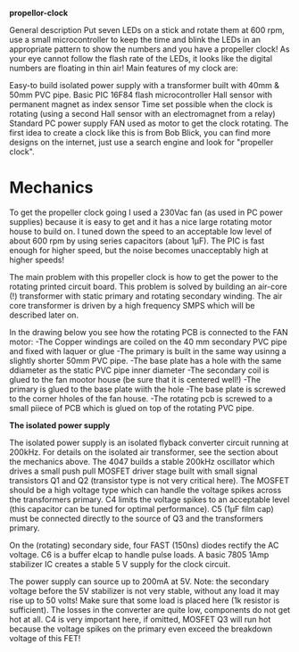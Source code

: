 **propellor-clock**

General description
Put seven LEDs on a stick and rotate them at 600 rpm, use a small microcontroller to keep the time and blink the LEDs in an appropriate pattern to show the numbers and you have a propeller clock! As your eye cannot follow the flash rate of the LEDs, it looks like the digital numbers are floating in thin air! Main features of my clock are:

Easy-to build isolated power supply with a transformer built with 40mm & 50mm PVC pipe. Basic PIC 16F84 flash microcontroller Hall sensor with permanent magnet as index sensor Time set possible when the clock is rotating (using a second Hall sensor with an electromagnet from a relay) Standard PC power supply FAN used as motor to get the clock rotating. The first idea to create a clock like this is from Bob Blick, you can find more designs on the internet, just use a search engine and look for "propeller clock".

# **Mechanics**

To get the propeller clock going I used a 230Vac fan (as used in PC power supplies) because it is easy to get and it has a nice large rotating motor house to build on. I tuned down the speed to an acceptable low level of about 600 rpm by using series capacitors (about 1µF). The PIC is fast enough for higher speed, but the noise becomes unacceptably high at higher speeds!

The main problem with this propeller clock is how to get the power to the rotating printed circuit board. This problem is solved by building an air-core (!) transformer with static primary and rotating secondary winding. The air core transformer is driven by a high frequency SMPS which will be described later on.

In the drawing below you see how the rotating PCB is connected to the FAN motor: -The Copper windings are coiled on the 40 mm secondary PVC pipe and fixed with laquer or glue -The primary is built in the same way usinng a slightly shorter 50mm PVC pipe. -The base plate has a hole with the same ddiameter as the static PVC pipe inner diameter -The secondary coil is glued to the fan mootor house (be sure that it is centered well!) -The primary is glued to the base plate wiith the hole -The base plate is screwed to the corner hholes of the fan house. -The rotating pcb is screwed to a small piiece of PCB which is glued on top of the rotating PVC pipe.

**The isolated power supply**

The isolated power supply is an isolated flyback converter circuit running at 200kHz. For details on the isolated air transformer, see the section about the mechanics above. The 4047 builds a stable 200kHz oscillator which drives a small push pull MOSFET driver stage built with small signal transistors Q1 and Q2 (transistor type is not very critical here). The MOSFET should be a high voltage type which can handle the voltage spikes across the transformers primary. C4 limits the voltage spikes to an acceptable level (this capacitor can be tuned for optimal performance). C5 (1µF film cap) must be connected directly to the source of Q3 and the transformers primary.

On the (rotating) secondary side, four FAST (150ns) diodes rectify the AC voltage. C6 is a buffer elcap to handle pulse loads. A basic 7805 1Amp stabilizer IC creates a stable 5 V supply for the clock circuit.

The power supply can source up to 200mA at 5V. Note: the secondary voltage before the 5V stabilizer is not very stable, without any load it may rise up to 50 volts! Make sure that some load is placed here (1k resistor is sufficient). The losses in the converter are quite low, components do not get hot at all. C4 is very important here, if omitted, MOSFET Q3 will run hot because the voltage spikes on the primary even exceed the breakdown voltage of this FET!
